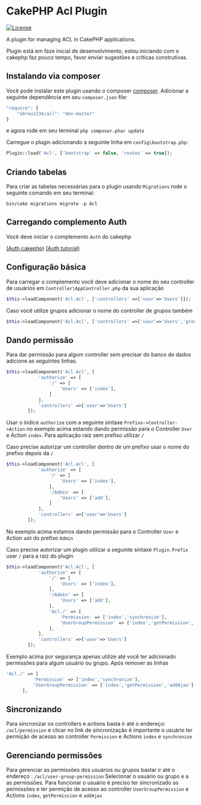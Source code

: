 # CakePHP Acl Plugin

[![License](https://poser.pugx.org/cakephp/acl/license.svg)](https://packagist.org/packages/abreu1234/acl)

A plugin for managing ACL in CakePHP applications.

Plugin está em faze inicial de desenvolvimento, estou iniciando com o cakephp faz pouco tempo, favor enviar sugestões
e críticas construtivas.

## Instalando via composer

Você pode instalar este plugin usando o composer
[composer](http://getcomposer.org). Adicionar a seguinte dependência em 
seu `composer.json` file:

```javascript
"require": {
	"abreu1234/acl": "dev-master"
}
```

e agora rode em seu terminal `php composer.phar update`

Carregue o plugin adicionando a seguinte linha em `config\bootstrap.php`:
```php
Plugin::load('Acl', ['bootstrap' => false, 'routes' => true]);
```

## Criando tabelas

Para criar as tabelas necessárias para o plugin usando `Migrations` 
rode o seguinte comando em seu terminal:

```
bin/cake migrations migrate -p Acl
```

## Carregando complemento Auth

Você deve iniciar o complemento `Auth` do cakephp

[(Auth cakephp)](http://book.cakephp.org/3.0/en/controllers/components/authentication.html)
[(Auth tutorial)](http://book.cakephp.org/3.0/en/tutorials-and-examples/blog-auth-example/auth.html)

## Configuração básica

Para carregar o complemento você deve adicionar o nome do seu controller de usuários
em `Controller\AppController.php` da sua aplicação

```php
$this->loadComponent('Acl.Acl', ['controllers' =>['user'=>'Users']]);
```

Caso você utilize grupos adicionar o nome do controller de grupos também

```php
$this->loadComponent('Acl.Acl', ['controllers' =>['user'=>'Users','group'=>'Groups']]);
```

## Dando permissão

Para dar permissão para algum controller sem precisar do banco de dados
adicione as seguintes linhas. 

```php
$this->loadComponent('Acl.Acl', [
            'authorize' => [
                '/' => [
                    'Users' => ['index'],
                ]
            ],
            'controllers' =>['user'=>'Users']
        ]);
```

Usar o índice `authorize` com a seguinte sintaxe `Prefixo->Controller->Action` 
no exemplo acima estando dando permissão para o Controller `User` e Action `index`.
Para aplicação raiz sem prefixo utilizar `/`

Caso precise autorizar um controller dentro de um prefixo usar o nome do prefixo depois da `/` 

```php
$this->loadComponent('Acl.Acl', [
            'authorize' => [
                '/' => [
                    'Users' => ['index'],
                ],
                '/Admin' => [
                    'Users' => ['add'],
                ]
            ],
            'controllers' =>['user'=>'Users']
        ]);
```
No exemplo acima estamos dando permissão para o Controller `User` e Action `add` do prefixo `Admin`

Caso precise autorizar um plugin utilizar a seguinte sintaxe `Plugin.Prefix` user `/` para a raiz do plugin
```php
$this->loadComponent('Acl.Acl', [
            'authorize' => [
                '/' => [
                    'Users' => ['index'],
                ],
                '/Admin' => [
                    'Users' => ['add'],
                ],
                'Acl./' => [
                    'Permission' => ['index','synchronize'],
                    'UserGroupPermission' => ['index','getPermission','addAjax']
                ],
            ],
            'controllers' =>['user'=>'Users']
        ]);
```
Exemplo acima por segurança apenas utilize até você ter adicionado permissões para algum usuário ou grupo. 
Após remover as linhas
```php
'Acl./' => [
          'Permission' => ['index','synchronize'],
          'UserGroupPermission' => ['index','getPermission','addAjax']
      ],
```

## Sincronizando 
Para sincronizar os controllers e actions basta ir até o endereço: `/acl/permission` e clicar no link de sincronização
é importante o usuário ter permição de acesso ao controller `Permission` e Actions `index` e `synchronize`

## Gerenciando permissões
Para gerenciar as permissões dos usuários ou grupos bastar ir até o endereço : `/acl/user-group-permission`
Selecionar o usuário ou grupo e a as permissões.
Para funcionar o usuário é preciso ter sincronizado as permissões e ter permição de acesso ao 
controller `UserGroupPermission` e Actions `index`, `getPermission` e `addAjax`
